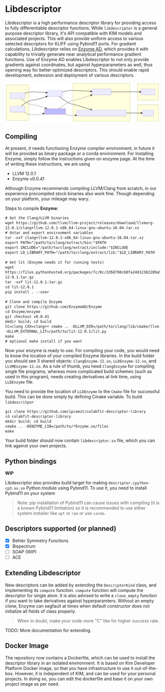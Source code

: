 Libdescriptor
==============

Libdescriptor is a high performance descriptor library for providing access to fully differentiable descriptor functions.
While `libdescriptor` is a general purpose descriptor library, it's API compatible with KIM models and associated projects.
This will also provide uniform access to various selected descriptors for KLIFF using Pybind11 ports.
For gradient calculations, Libdescriptor relies on [Enzyme AD](https://github.com/EnzymeAD/Enzyme), which provides it with capability to trivially generate near analytical performance gradient functions.
Use of Enzyme AD enables Libdescriptor to not only provide gradients against coordinates, but against hyperparameters as well, thus opening way for better optimized descriptors.
This should enable rapid development, extension and deployment of various descriptors.

<img src="libdescriptor.svg" width="800">

## Compiling 
At present, it needs functioning Enzyme compiler environment, in future it will be provided as binary package or a conda environment.
For Installing Enzyme, simply follow the instructions given on enzyme page. At the time of writing these instructions, we are using
- LLVM 12.0.1
- Enzyme v0.0.41

Although Enzyme recommends compiling LLVM/Clang from scratch, in our experience precompiled stock binaries also work fine.
Though depending on your platform, your mileage may wary.

Steps to compile **Enzyme**:
```shell
# Get the Clang/LLVM binaries
wget https://github.com/llvm/llvm-project/releases/download/llvmorg-12.0.1/clang+llvm-12.0.1-x86_64-linux-gnu-ubuntu-16.04.tar.xz
# Untar and export environment variables
tar -xvf clang+llvm-12.0.1-x86_64-linux-gnu-ubuntu-16.04.tar.xz
export PATH="/path/to/clang/extract/bin:"$PATH
export INCLUDE="/path/to/clang/extract/include:"$INCLUDE
export LD_LIBRARY_PATH="/path/to/clang/extract/lib:"$LD_LIBRARY_PATH

# Get lit (Enzyme needs it for running tests)
wget https://files.pythonhosted.org/packages/7c/0c/2d58790cb0fa24812382289a584e05dd1df4b30ccf5e2218ee5a556a0529/lit-12.0.1.tar.gz
tar -xvf lit-12.0.1.tar.gz
cd lit-12.0.1
pip install . --user

# Clone and compile Enzyme
git clone https://github.com/EnzymeAD/Enzyme
cd Enzyme/enzyme
git checkout v0.0.41
mkdir build; cd build
CC=clang CXX=clang++ cmake .. -DLLVM_DIR=/path/to/clang/lib/cmake/llvm -DLLVM_EXTERNAL_LIT=/path/to/lit-12.0.1/lit.py
make 
# optional make install if you want
```
Now your enzyme is ready to use. For compiling your code, you would need to know the location of your compiled Enzyme libraries. 
In the build folder you should see 3 shared objects: `ClangEnzyme-12.so`, `LLDEnzyme-12.so`, and `LLVMEnzyme-12.so`.
As a rule of thumb, you need `ClangEnzyme` for compiling single file programs, whereas more complicated build schemes (such as used in this program),
needs creating derivatives at link time, using `LLDEnzyme` file. 

You need to provide the location of `LLDEnzyme` to the `Cmake` file for successful build.
This can be done simply by defining Cmake variable. To build `libdescritpor`
```shell
git clone https://github.com/ipcamit/colabfit-descriptor-library
cd colabfit-descriptor-library
mkdir build; cd build
cmake .. -DENZYME_LIB=/path/to/*Enzyme.so/files
make
```
Your build folder should now contain `libdescriptor.so` file, which you can link against your own projects.


## Python bindings
**WIP**

Libdescriptor also provides build target for making `descriptor.cpython-cp3.xx.so` Python module using Pybind11.
To use it, you need to install Pybind11 on your system
> Note: pip installation of Pybind11 can cause issues with compiling (it is a known Pybind11 limitation) 
> so it is recommended to use either system installer like `apt` or `rpm`  or use `conda`.

## Descriptors supported (or planned)
- [x] Behler Symmetry Functions
- [x] Bispectrum 
- [ ] SOAP (WIP)
- [ ] ACE

## Extending Libdescriptor
New descriptors can be added by extending the `DescriptorKind` class, and implementing its `compute` function.
`compute` function will compute the descriptor for single atom. It is also advised to write a `clone_empty` function if you want
to take derivatives against hyperparamters. Without an empty clone, Enzyme can segfault at times when default constructor does not initialize
all fields of class properly.

> When in doubt, make your code more "C" like for higher success rate.

TODO: More documentation for extending.

## Docker Image
The repository now contains a Dockerfile, which can be used to install the descriptor library in an isolated environment.
It is based on Kim Developer Platform Docker image, so that you have infrastructure to use it out-of-the-box. However, 
it is  independent of KIM, and can be used for your personal projects. In doing so, you can edit the dockerfile and base
it on your own project image as per need.
